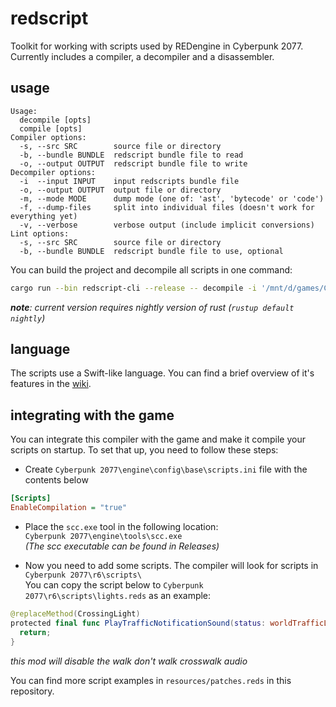 # redscript
Toolkit for working with scripts used by REDengine in Cyberpunk 2077.
Currently includes a compiler, a decompiler and a disassembler.

## usage
```
Usage:
  decompile [opts]
  compile [opts]
Compiler options:
  -s, --src SRC        source file or directory
  -b, --bundle BUNDLE  redscript bundle file to read
  -o, --output OUTPUT  redscript bundle file to write
Decompiler options:
  -i  --input INPUT    input redscripts bundle file
  -o, --output OUTPUT  output file or directory
  -m, --mode MODE      dump mode (one of: 'ast', 'bytecode' or 'code')
  -f, --dump-files     split into individual files (doesn't work for everything yet)
  -v, --verbose        verbose output (include implicit conversions)
Lint options:
  -s, --src SRC        source file or directory
  -b, --bundle BUNDLE  redscript bundle file to use, optional
```

You can build the project and decompile all scripts in one command:
```bash
cargo run --bin redscript-cli --release -- decompile -i '/mnt/d/games/Cyberpunk 2077/r6/cache/final.redscript' -o classes.redscript
```
*__note__: current version requires nightly version of rust (`rustup default nightly`)*

## language
The scripts use a Swift-like language.
You can find a brief overview of it's features in the [wiki](https://github.com/jac3km4/redscript/wiki/redscript-tutorial).

## integrating with the game
You can integrate this compiler with the game and make it compile your scripts on startup. To set that up, you need to follow these steps:

- Create `Cyberpunk 2077\engine\config\base\scripts.ini` file with the contents below <br/>
```ini
[Scripts]
EnableCompilation = "true"
```
- Place the `scc.exe` tool in the following location: <br/>
``Cyberpunk 2077\engine\tools\scc.exe``<br/>
*(The scc executable can be found in Releases)*

- Now you need to add some scripts. The compiler will look for scripts in `Cyberpunk 2077\r6\scripts\`<br />
You can copy the script below to `Cyberpunk 2077\r6\scripts\lights.reds` as an example:

```swift
@replaceMethod(CrossingLight)
protected final func PlayTrafficNotificationSound(status: worldTrafficLightColor) {
  return;
}
```
*this mod will disable the walk don't walk crosswalk audio*

You can find more script examples in `resources/patches.reds` in this repository.
